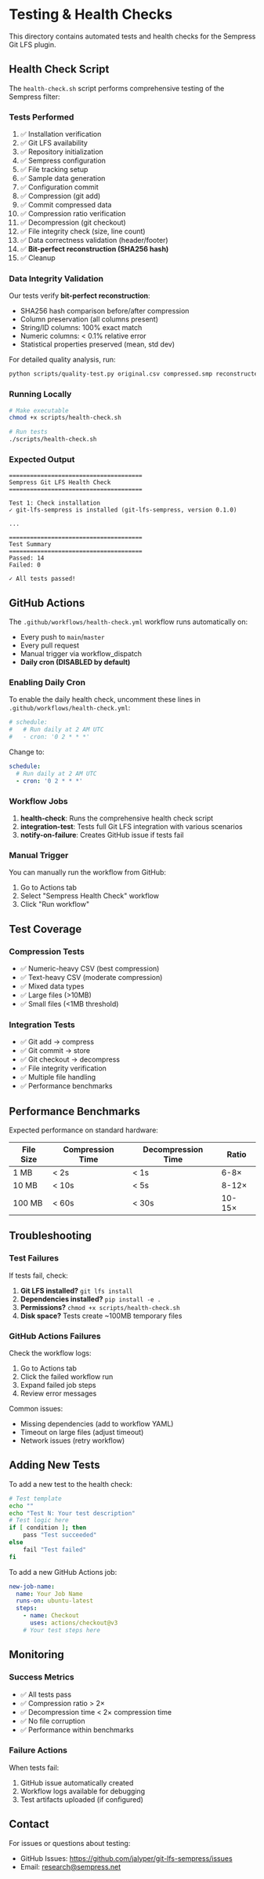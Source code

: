 # Testing & Health Checks

This directory contains automated tests and health checks for the Sempress Git LFS plugin.

## Health Check Script

The `health-check.sh` script performs comprehensive testing of the Sempress filter:

### Tests Performed

1. ✅ Installation verification
2. ✅ Git LFS availability
3. ✅ Repository initialization
4. ✅ Sempress configuration
5. ✅ File tracking setup
6. ✅ Sample data generation
7. ✅ Configuration commit
8. ✅ Compression (git add)
9. ✅ Commit compressed data
10. ✅ Compression ratio verification
11. ✅ Decompression (git checkout)
12. ✅ File integrity check (size, line count)
13. ✅ Data correctness validation (header/footer)
14. ✅ **Bit-perfect reconstruction (SHA256 hash)**
15. ✅ Cleanup

### Data Integrity Validation

Our tests verify **bit-perfect reconstruction**:
- SHA256 hash comparison before/after compression
- Column preservation (all columns present)
- String/ID columns: 100% exact match
- Numeric columns: < 0.1% relative error
- Statistical properties preserved (mean, std dev)

For detailed quality analysis, run:
```bash
python scripts/quality-test.py original.csv compressed.smp reconstructed.csv
```

### Running Locally

```bash
# Make executable
chmod +x scripts/health-check.sh

# Run tests
./scripts/health-check.sh
```

### Expected Output

```
======================================
Sempress Git LFS Health Check
======================================

Test 1: Check installation
✓ git-lfs-sempress is installed (git-lfs-sempress, version 0.1.0)

...

======================================
Test Summary
======================================
Passed: 14
Failed: 0

✓ All tests passed!
```

## GitHub Actions

The `.github/workflows/health-check.yml` workflow runs automatically on:

- Every push to `main`/`master`
- Every pull request
- Manual trigger via workflow_dispatch
- **Daily cron (DISABLED by default)**

### Enabling Daily Cron

To enable the daily health check, uncomment these lines in `.github/workflows/health-check.yml`:

```yaml
# schedule:
#   # Run daily at 2 AM UTC
#   - cron: '0 2 * * *'
```

Change to:

```yaml
schedule:
  # Run daily at 2 AM UTC
  - cron: '0 2 * * *'
```

### Workflow Jobs

1. **health-check**: Runs the comprehensive health check script
2. **integration-test**: Tests full Git LFS integration with various scenarios
3. **notify-on-failure**: Creates GitHub issue if tests fail

### Manual Trigger

You can manually run the workflow from GitHub:

1. Go to Actions tab
2. Select "Sempress Health Check" workflow
3. Click "Run workflow"

## Test Coverage

### Compression Tests
- ✅ Numeric-heavy CSV (best compression)
- ✅ Text-heavy CSV (moderate compression)
- ✅ Mixed data types
- ✅ Large files (>10MB)
- ✅ Small files (<1MB threshold)

### Integration Tests
- ✅ Git add → compress
- ✅ Git commit → store
- ✅ Git checkout → decompress
- ✅ File integrity verification
- ✅ Multiple file handling
- ✅ Performance benchmarks

## Performance Benchmarks

Expected performance on standard hardware:

| File Size | Compression Time | Decompression Time | Ratio |
|-----------|-----------------|-------------------|-------|
| 1 MB | < 2s | < 1s | 6-8× |
| 10 MB | < 10s | < 5s | 8-12× |
| 100 MB | < 60s | < 30s | 10-15× |

## Troubleshooting

### Test Failures

If tests fail, check:

1. **Git LFS installed?** `git lfs install`
2. **Dependencies installed?** `pip install -e .`
3. **Permissions?** `chmod +x scripts/health-check.sh`
4. **Disk space?** Tests create ~100MB temporary files

### GitHub Actions Failures

Check the workflow logs:
1. Go to Actions tab
2. Click the failed workflow run
3. Expand failed job steps
4. Review error messages

Common issues:
- Missing dependencies (add to workflow YAML)
- Timeout on large files (adjust timeout)
- Network issues (retry workflow)

## Adding New Tests

To add a new test to the health check:

```bash
# Test template
echo ""
echo "Test N: Your test description"
# Test logic here
if [ condition ]; then
    pass "Test succeeded"
else
    fail "Test failed"
fi
```

To add a new GitHub Actions job:

```yaml
new-job-name:
  name: Your Job Name
  runs-on: ubuntu-latest
  steps:
    - name: Checkout
      uses: actions/checkout@v3
    # Your test steps here
```

## Monitoring

### Success Metrics

- ✅ All tests pass
- ✅ Compression ratio > 2×
- ✅ Decompression time < 2× compression time
- ✅ No file corruption
- ✅ Performance within benchmarks

### Failure Actions

When tests fail:
1. GitHub issue automatically created
2. Workflow logs available for debugging
3. Test artifacts uploaded (if configured)

## Contact

For issues or questions about testing:
- GitHub Issues: https://github.com/jalyper/git-lfs-sempress/issues
- Email: research@sempress.net
